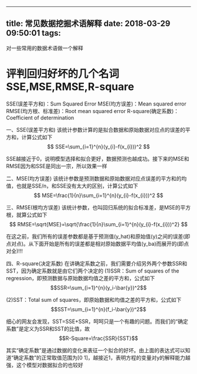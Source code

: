 
---
title: 常见数据挖掘术语解释
date: 2018-03-29 09:50:01
tags:
---


对一些常用的数据术语做一个解释<!--more-->

# 评判回归好坏的几个名词SSE,MSE,RMSE,R-square
SSE(误差平方和)：Sum Squared Error
MSE(均方误差)：Mean squared error
RMSE(均方根、标准差)：Root mean squared error
R-square(确定系数)：Coefficient of determination



一、SSE(误差平方和)
该统计参数计算的是拟合数据和原始数据对应点的误差的平方和，计算公式如下
$$ SSE=\sum_{i=1}^{n}(y_{i}-f(x_{i}))^2 $$

SSE越接近于0，说明模型选择和拟合更好，数据预测也越成功。接下来的MSE和RMSE因为和SSE是同出一宗，所以效果一样

二、MSE(均方误差)
该统计参数是预测数据和原始数据对应点误差的平方和的均值，也就是SSE/n，和SSE没有太大的区别，计算公式如下
$$ MSE=\frac{1}{n}\sum_{i=1}^{n}(y_{i}-f(x_{i}))^2 $$


三、RMSE(根均方误差)
该统计参数，也叫回归系统的拟合标准差，是MSE的平方根，就算公式如下
$$ RMSE=\sqrt{MSE}=\sqrt{\frac{1}{n}\sum_{i=1}^{n}(y_{i}-f(x_{i}))^2} $$


在这之前，我们所有的误差参数都是基于预测值(y_hat)和原始值(y)之间的误差(即点对点)。从下面开始是所有的误差都是相对原始数据平均值(y_ba)而展开的(即点对全)!!!

四、R-square(决定系数)
在讲确定系数之前，我们需要介绍另外两个参数SSR和SST，因为确定系数就是由它们两个决定的
(1)SSR：Sum of squares of the regression，即预测数据与原始数据均值之差的平方和，公式如下
$$SSR=\sum_{i=1}^{n}(y_i-\bar{y})^2$$


(2)SST：Total sum of squares，即原始数据和均值之差的平方和，公式如下
$$SST=\sum_{i=1}^{n}(f_i-\bar{y})^2$$

细心的网友会发现，SST=SSE+SSR，呵呵只是一个有趣的问题。而我们的“确定系数”是定义为SSR和SST的比值，故
$$R-Square=\frac{SSR}{SST}$$

其实“确定系数”是通过数据的变化来表征一个拟合的好坏。由上面的表达式可以知道“确定系数”的正常取值范围为[0 1]，越接近1，表明方程的变量对y的解释能力越强，这个模型对数据拟合的也较好
